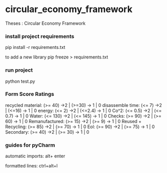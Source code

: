 # circular_economy_framework
Theses : Circular Economy Framework


### install project requirements
 pip install -r requirements.txt
 
 to add a new library
 pip freeze > requirements.txt
 
 ### run project
 python test.py
 
 ### Form Score Ratings
  recycled material: (>= 40) ->2 | (>=30) -> 1 | 0
  disassemble time: (<= 7) ->2 | (<=16) -> 1 | 0
  energy: (<= 2) ->2 | (<=2.4) -> 1 | 0
  Co^2: (<= 0.5) ->2 | (<= 0.7) -> 1 | 0
  Water: (<= 130) ->2 | (<= 145) -> 1 | 0
  Checks: (>= 90) ->2 | (>= 60) -> 1 | 0
  Remanufactured: (>= 15) ->2 | (>= 9) -> 1 | 0
  Reused + Recycling: (>= 85) ->2 | (>= 70) -> 1 | 0
  Eol: (>= 90) ->2 | (>= 75) -> 1 | 0
  Secondary: (>= 40) ->2 | (>= 30) -> 1 | 0
  
  
 
 
 ### guides for pyCharm
  automatic imports: 
  alt+ enter
  
  formatted lines:
  ctrl+alt+l
 
